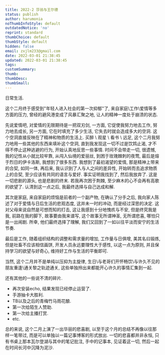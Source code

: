 ```yaml
---
title: 2022-2 莎翁与王尔德
status: publish
author: harumonia
noThumbInfoStyle: default
outdatedNotice: 'no'
reprint: standard
thumbChoice: default
thumbStyle: default
hidden: false
email: zxjlm233@gmail.com
date: 2022-03-01 21:38:45
updated: 2022-03-01 21:38:45
tags:
customSummary:
thumb:
thumbDesc:
thumbSmall:
---
```



日常生活.

<!-- more -->

这个二月终于感受到"年轻人进入社会的第一次抑郁"了, 来自家庭\工作\爱情等多方面的压力,  曾经的避风港变成了风暴汇聚之地, 让人的精神一度处于崩溃的状态.

先说爱情吧, 对爱情的无限期待是一把双刃剑, 一方面, 它促使我努力地去工作, 努力地去成长, 另一方面, 它在时填充了多少生活, 它失去时就会造成多大的空洞. 这个空洞直接反映在了精神和物质的生活上. 买醉 \ 观星 \ 看书 \ 远足, 这个二月我努力地用一些其他的东西来填补这个空洞, 直到我发现这一切不过是饮鸩止渴, 才不得不停止这种逃避的行为, 开始认真地反思一些事情. 时间不会带走一切, 很遗憾, 我的记性从小就比较牢靠, 从闯入仙境的爱丽丝, 到困于玫瑰棘刺的夜莺, 最后是熔于烈日的伊卡洛斯, 我想到了很多东西. 我想到了最初渴望的爱情, 那是精神上带来的合契, 如同一体, 再后来, 我认识到了人与人之间的差异性, 开始转而去追求物质上的合契, 至少应该有共同的语言与爱好. 事实证明我找到了, 然后我放弃了. 这是一切悲剧的源头, 也是悲剧的终末. 若我再次困于荆棘, 至少麻木的心不会再有高歌的欲望了. 认清到这一点之后, 我最终选择与自己达成和解.

其次是家庭, 来自家庭的烦恼是前者的一个副产物, 在确认了分手之后, 我向家人陈述了对于爱情与日后生活的悲观态度, 这并未一时的冲动, 而是经过深思的决定. 这对父母来说自然是可想而知的打击, 这让我感到十分地愧疚与不安, 但是终究我是我, 前路在我的脚下, 故事要由我来谱写, 这个故事无所谓神圣, 无所谓悲喜, 哪怕只是一出闹剧. 所幸, 他们最终选择了理解, 我们又回到了一如以往平淡而安宁的生活节奏.

最后是工作, 随着组织结构的调整和需求量的增加, 工作量与日俱增, 美其名曰锻炼, 但是社畜不应该相信画饼, 开发人员永远要理性大于感性, 以这一点为原则, 并且保持学习的欲望与好奇心, 维持好工作与生活的平衡即可.

当然, 这个二月并不是单纯以压抑为主旋律, 生日\与老哥们开怀畅饮\与许久不见的朋友重逢\通关黎之轨迹通关, 这些单独拎出来都能开心许久的事情汇集到一起.

还有其他的一些说不清的碎片.

- 再次安装echo, 结果发现已经停止运营了.
- 手游抽卡大胜利.
- TB以及之后的青梅竹马雨花酿.
- 第一次给陌生人赞助.
- 第一次给主播打赏.
- etc.

总的来说, 这个二月上演了一出华丽的悲喜剧, 以至于这个月的总结不再像以往那样一笔带过, 而是可以单独以一篇记事博客的形式放出. 一切的悲喜都并非永恒, 只有书桌上那本瓦尔登湖与其中的笔记批注, 手中的记事本, 见证着这一切, 然后一起在时间长河中沉降为泥沙.
